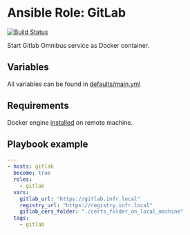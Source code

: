 # Ansible Role: GitLab
[![Build Status](https://travis-ci.org/Furdarius/ansible-gitlab.svg?branch=master)](https://travis-ci.org/Furdarius/ansible-gitlab)

Start Gitlab Omnibus service as Docker container.

## Variables

All variables can be found in [defaults/main.yml](https://github.com/Furdarius/ansible-gitlab/blob/master/defaults/main.yml)

## Requirements

Docker engine [installed](https://docs.docker.com/engine/installation/) on remote machine.

## Playbook example

```yaml
---
- hosts: gitlab
  become: true
  roles:
    - gitlab
  vars:
    gitlab_url: "https://gitlab.infr.local"
    registry_url: "https://registry.infr.local"
    gitlab_cers_folder: "./certs_folder_on_local_machine"
  tags:
    - gitlab
```
